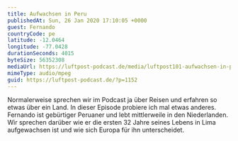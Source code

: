 ```yaml
---
title: Aufwachsen in Peru
publishedAt: Sun, 26 Jan 2020 17:10:05 +0000
guest: Fernando
countryCode: pe
latitude: -12.0464
longitude: -77.0428
durationSeconds: 4015
byteSize: 56352308
mediaUrl: https://luftpost-podcast.de/media/luftpost101-aufwachsen-in-peru.mp3
mimeType: audio/mpeg
guid: https://luftpost-podcast.de/?p=1152
---
```


Normalerweise sprechen wir im Podcast ja über Reisen und erfahren so etwas über ein Land. In dieser Episode probiere ich mal etwas anderes. Fernando ist gebürtiger Peruaner und lebt mittlerweile in den Niederlanden. Wir sprechen darüber wie er die ersten 32 Jahre seines Lebens in Lima aufgewachsen ist und wie sich Europa für ihn unterscheidet.
